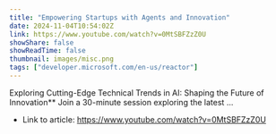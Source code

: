 ```yaml
---
title: "Empowering Startups with Agents and Innovation"
date: 2024-11-04T10:54:02Z
link: https://www.youtube.com/watch?v=0MtSBFZzZ0U
showShare: false
showReadTime: false
thumbnail: images/misc.png
tags: ["developer.microsoft.com/en-us/reactor"]
---
```

Exploring Cutting-Edge Technical Trends in AI: Shaping the Future of Innovation** Join a 30-minute session exploring the latest ...

- Link to article: https://www.youtube.com/watch?v=0MtSBFZzZ0U